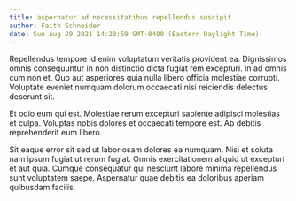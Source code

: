 ```yaml
---
title: aspernatur ad necessitatibus repellendus suscipit
author: Faith Schneider
date: Sun Aug 29 2021 14:20:59 GMT-0400 (Eastern Daylight Time)
---
```

Repellendus tempore id enim voluptatum veritatis provident ea. Dignissimos omnis consequuntur in non distinctio dicta fugiat rem excepturi. In ad omnis cum non et. Quo aut asperiores quia nulla libero officia molestiae corrupti. Voluptate eveniet numquam dolorum occaecati nisi reiciendis delectus deserunt sit.

 Et odio eum qui est. Molestiae rerum excepturi sapiente adipisci molestias et culpa. Voluptas nobis dolores et occaecati tempore est. Ab debitis reprehenderit eum libero.

 Sit eaque error sit sed ut laboriosam dolores ea numquam. Nisi et soluta nam ipsum fugiat ut rerum fugiat. Omnis exercitationem aliquid ut excepturi et aut quia. Cumque consequatur qui nesciunt labore minima repellendus sunt voluptatem saepe. Aspernatur quae debitis ea doloribus aperiam quibusdam facilis.